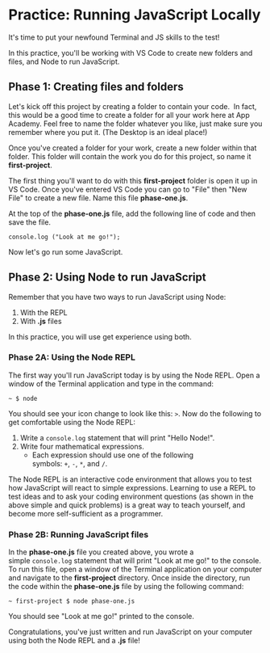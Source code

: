 Practice: Running JavaScript Locally
====================================

It's time to put your newfound Terminal and JS skills to the test!

In this practice, you'll be working with VS Code to create new folders and files, and Node to run JavaScript.

Phase 1: Creating files and folders
-----------------------------------

Let's kick off this project by creating a folder to contain your code.  In fact, this would be a good time to create a folder for all your work here at App Academy. Feel free to name the folder whatever you like, just make sure you remember where you put it. (The Desktop is an ideal place!)

Once you've created a folder for your work, create a new folder within that folder. This folder will contain the work you do for this project, so name it **first-project**.

The first thing you'll want to do with this **first-project** folder is open it up in VS Code. Once you've entered VS Code you can go to "File" then "New File" to create a new file. Name this file **phase-one.js**.

At the top of the **phase-one.js** file, add the following line of code and then save the file.

    console.log ("Look at me go!");
    

Now let's go run some JavaScript.

Phase 2: Using Node to run JavaScript
-------------------------------------

Remember that you have two ways to run JavaScript using Node:

1.  With the REPL
2.  With **.js** files

In this practice, you will use get experience using both. 

### Phase 2A: Using the Node REPL

The first way you'll run JavaScript today is by using the Node REPL. Open a window of the Terminal application and type in the command:

    ~ $ node 

You should see your icon change to look like this: `>`. Now do the following to get comfortable using the Node REPL:

1.  Write a `console.log` statement that will print "Hello Node!".
2.  Write four mathematical expressions.
    *   Each expression should use one of the following symbols: `+`, `-`, `*`, and `/`.

The Node REPL is an interactive code environment that allows you to test how JavaScript will react to simple expressions. Learning to use a REPL to test ideas and to ask your coding environment questions (as shown in the above simple and quick problems) is a great way to teach yourself, and become more self-sufficient as a programmer.

### Phase 2B: Running JavaScript files

In the **phase-one.js** file you created above, you wrote a simple `console.log` statement that will print "Look at me go!" to the console. To run this file, open a window of the Terminal application on your computer and navigate to the **first-project** directory. Once inside the directory, run the code within the **phase-one.js** file by using the following command:

    ~ first-project $ node phase-one.js
    

You should see "Look at me go!" printed to the console.

Congratulations, you've just written and run JavaScript on your computer using both the Node REPL and a **.js** file!